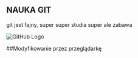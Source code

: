 ## NAUKA GIT
git jest fajny, super super
studia super
ale zabawa

![GitHub Logo](/images/logo.png)

##Modyfikowanie przez przeglądarkę

